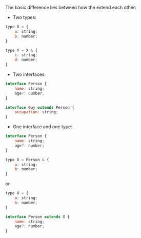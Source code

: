 
The basic difference lies between how the extend each other:

- Two types:

```js
type X = {
    a: string;
    b: number;
}

type Y = X & {
    c: string;
    d: number;
}
```

- Two interfaces:

```js
interface Person {
    name: string;
    age?: number;
}

interface Guy extends Person {
    occupation: string;
}
```

- One interface and one type:

```js
interface Person {
    name: string;
    age?: number;
}

type X = Person & {
    a: string;
    b: number;
}
```

or

```js
type X = {
    a: string;
    b: number;
}

interface Person extends X {
    name: string;
    age?: number;
}
```
